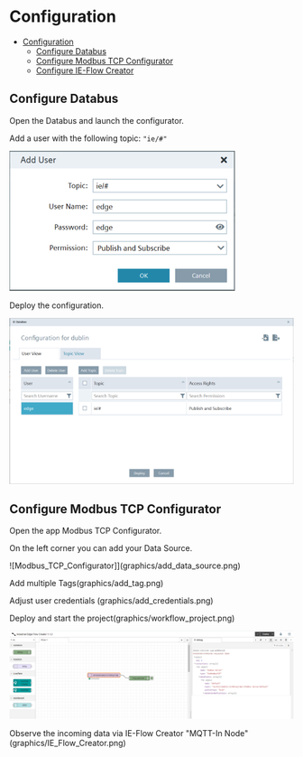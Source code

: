 # Configuration

- [Configuration](#configuration)
  - [Configure Databus](#configure-databus)
  - [Configure Modbus TCP Configurator](#modbus-tcp-configurator)
  - [Configure IE-Flow Creator](#ie-flow-creator)
   


## Configure Databus

 Open the Databus and launch the configurator.

Add a user with the following topic:
`"ie/#"`

![ie_databus_user](graphics/IE_Databus_User.PNG)

Deploy the configuration.

![ie_databus](graphics/IE_Databus.PNG)

## Configure Modbus TCP Configurator

Open the app Modbus TCP Configurator.

On the left corner you can add your Data Source.

![Modbus_TCP_Configurator]](graphics/add_data_source.png)

Add multiple Tags(graphics/add_tag.png) 

Adjust user credentials (graphics/add_credentials.png)

Deploy and start the project(graphics/workflow_project.png)

![IE_Flow_Creator](graphics/flow_creator.png)

Observe the incoming data via IE-Flow Creator "MQTT-In Node"(graphics/IE_Flow_Creator.png)
